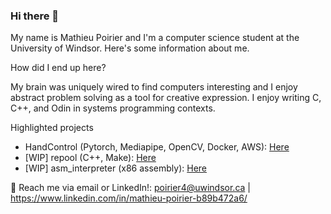 ### Hi there 👋

My name is Mathieu Poirier and I'm a computer science student at the University of Windsor. Here's some information about me.

How did I end up here?

My brain was uniquely wired to find computers interesting and I enjoy abstract problem solving as a tool for creative expression. I enjoy writing C, C++, and Odin in systems programming contexts. 

Highlighted projects
- HandControl (Pytorch, Mediapipe, OpenCV, Docker, AWS): [Here](https://github.com/Mathieu-Poirier/HandControl)
- [WIP] repool (C++, Make): [Here](https://github.com/Mathieu-Poirier/repool) 
- [WIP] asm_interpreter (x86 assembly): [Here](https://github.com/Mathieu-Poirier/asm_interpreter) 


💬 Reach me via email or LinkedIn!: poirier4@uwindsor.ca | https://www.linkedin.com/in/mathieu-poirier-b89b472a6/

<!--
**Mathieu-Poirier/Mathieu-Poirier** is a ✨ _special_ ✨ repository because its `README.md` (this file) appears on your GitHub profile.

Here are some ideas to get you started:

- 🔭 I’m currently working on ...
- 🌱 I’m currently learning ...
- 👯 I’m looking to collaborate on ...
- 🤔 I’m looking for help with ...
- 💬 Ask me about ...
- 📫 How to reach me: ...
- 😄 Pronouns: ...
- ⚡ Fun fact: ...
-->
